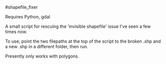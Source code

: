 #shapefile_fixer

Requires Python, gdal

A small script for rescuing the 'invisible shapefile' issue I've seen a few times now.

To use; point the two filepaths at the top of the script to the broken .shp and a new .shp in a different folder,
then run.

Presently only works with polygons.